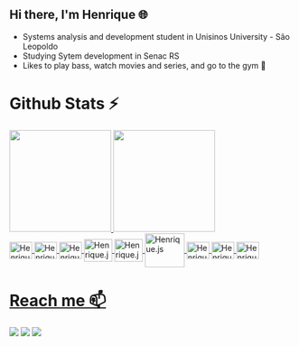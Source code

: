 ## Hi there, I'm Henrique 🌐


<ul>
  <li>Systems analysis and development student in Unisinos University - São Leopoldo</li>
  <li>Studying Sytem development in Senac RS</li> 
  <li>Likes to play bass, watch movies and series, and go to the gym  🎸</li>
</ul>

<h1>Github Stats ⚡</h1>
<div>
<a href="https://github.com/VargaHenrique">
<img loading="lazy" height="180em" src="https://github-readme-stats.vercel.app/api?username=VargaHenrique&show_icons=true&theme=bear&include_all_commits=true&count_private=true"/>
<img loading="lazy" height="180em" src="https://github-readme-stats.vercel.app/api/top-langs?username=VargaHenrique&layout=compact&langs_count=7&theme=bear"/>
</div>
<div style="display: inline_block">
<img align="center" alt="Henrique.js" height="30" width="40" src="https://cdn.jsdelivr.net/gh/devicons/devicon@latest/icons/javascript/javascript-original.svg"/>
<img align="center" alt="Henrique.js" height="30" width="40" src="https://cdn.jsdelivr.net/gh/devicons/devicon@latest/icons/html5/html5-original.svg"/>          
<img align="center" alt="Henrique.js" height="30" width="40" src="https://cdn.jsdelivr.net/gh/devicons/devicon@latest/icons/css3/css3-original.svg"/>   
<img align="center" alt="Henrique.js" height="40" width="50" src="https://cdn.jsdelivr.net/gh/devicons/devicon@latest/icons/java/java-original.svg"/> 
<img align="center" alt="Henrique.js" height="40" width="50" src="https://cdn.jsdelivr.net/gh/devicons/devicon@latest/icons/python/python-original.svg" />
<img align="center" alt="Henrique.js" height="60" width="70" src="https://cdn.jsdelivr.net/gh/devicons/devicon@latest/icons/mysql/mysql-original-wordmark.svg"/> 
<img align="center" alt="Henrique.js" height="30" width="40" src="https://cdn.jsdelivr.net/gh/devicons/devicon@latest/icons/git/git-original.svg"/> 
<img align="center" alt="Henrique.js" height="30" width="40" src="https://cdn.jsdelivr.net/gh/devicons/devicon@latest/icons/canva/canva-original.svg"/> 
<img align="center" alt="Henrique.js" height="30" width="40" src="https://cdn.jsdelivr.net/gh/devicons/devicon@latest/icons/github/github-original.svg"/> 
</div>

  <h1>Reach me 📫</h1>

<div>
</a>
<a href="https://www.instagram.com/henrique_varga/" target="_blank"><img loading="lazy" src="https://img.shields.io/badge/-Instagram-%23E4405F?style=for-the-badge&logo=instagram&logoColor=white" target="_blank"></a>
<a href = "mailto: riquehgv18@gmail.com"><img loading="lazy" src="https://img.shields.io/badge/Gmail-D14836?style=for-the-badge&logo=gmail&logoColor=white" target="_blank"></a>
<a href="https://www.linkedin.com/in/henrique-gomes-de-varga-38969124a/" target="_blank"><img loading="lazy" src="https://img.shields.io/badge/-LinkedIn-%230077B5?style=for-the-badge&logo=linkedin&logoColor=white" target="_blank"></a>   
</div>
</br>
